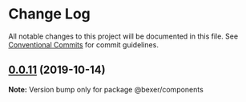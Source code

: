 # Change Log

All notable changes to this project will be documented in this file.
See [Conventional Commits](https://conventionalcommits.org) for commit guidelines.

## [0.0.11](https://github.com/error-reporter/bexer/compare/@bexer/components@0.0.10...@bexer/components@0.0.11) (2019-10-14)

**Note:** Version bump only for package @bexer/components
